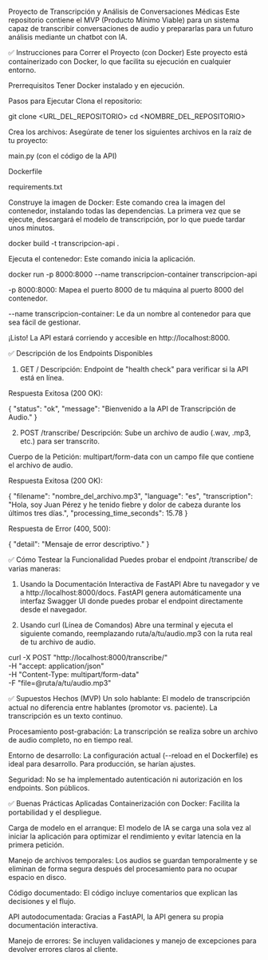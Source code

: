 Proyecto de Transcripción y Análisis de Conversaciones Médicas
Este repositorio contiene el MVP (Producto Mínimo Viable) para un sistema capaz de transcribir conversaciones de audio y prepararlas para un futuro análisis mediante un chatbot con IA.

✅ Instrucciones para Correr el Proyecto (con Docker)
Este proyecto está containerizado con Docker, lo que facilita su ejecución en cualquier entorno.

Prerrequisitos
Tener Docker instalado y en ejecución.

Pasos para Ejecutar
Clona el repositorio:

git clone <URL_DEL_REPOSITORIO>
cd <NOMBRE_DEL_REPOSITORIO>

Crea los archivos:
Asegúrate de tener los siguientes archivos en la raíz de tu proyecto:

main.py (con el código de la API)

Dockerfile

requirements.txt

Construye la imagen de Docker:
Este comando crea la imagen del contenedor, instalando todas las dependencias. La primera vez que se ejecute, descargará el modelo de transcripción, por lo que puede tardar unos minutos.

docker build -t transcripcion-api .

Ejecuta el contenedor:
Este comando inicia la aplicación.

docker run -p 8000:8000 --name transcripcion-container transcripcion-api

-p 8000:8000: Mapea el puerto 8000 de tu máquina al puerto 8000 del contenedor.

--name transcripcion-container: Le da un nombre al contenedor para que sea fácil de gestionar.

¡Listo! La API estará corriendo y accesible en http://localhost:8000.

✅ Descripción de los Endpoints Disponibles
1. GET /
Descripción: Endpoint de "health check" para verificar si la API está en línea.

Respuesta Exitosa (200 OK):

{
  "status": "ok",
  "message": "Bienvenido a la API de Transcripción de Audio."
}

2. POST /transcribe/
Descripción: Sube un archivo de audio (.wav, .mp3, etc.) para ser transcrito.

Cuerpo de la Petición: multipart/form-data con un campo file que contiene el archivo de audio.

Respuesta Exitosa (200 OK):

{
  "filename": "nombre_del_archivo.mp3",
  "language": "es",
  "transcription": "Hola, soy Juan Pérez y he tenido fiebre y dolor de cabeza durante los últimos tres días.",
  "processing_time_seconds": 15.78
}

Respuesta de Error (400, 500):

{
  "detail": "Mensaje de error descriptivo."
}

✅ Cómo Testear la Funcionalidad
Puedes probar el endpoint /transcribe/ de varias maneras:

1. Usando la Documentación Interactiva de FastAPI
Abre tu navegador y ve a http://localhost:8000/docs. FastAPI genera automáticamente una interfaz Swagger UI donde puedes probar el endpoint directamente desde el navegador.

2. Usando curl (Línea de Comandos)
Abre una terminal y ejecuta el siguiente comando, reemplazando ruta/a/tu/audio.mp3 con la ruta real de tu archivo de audio.

curl -X POST "http://localhost:8000/transcribe/" \
     -H "accept: application/json" \
     -H "Content-Type: multipart/form-data" \
     -F "file=@ruta/a/tu/audio.mp3"

✅ Supuestos Hechos (MVP)
Un solo hablante: El modelo de transcripción actual no diferencia entre hablantes (promotor vs. paciente). La transcripción es un texto continuo.

Procesamiento post-grabación: La transcripción se realiza sobre un archivo de audio completo, no en tiempo real.

Entorno de desarrollo: La configuración actual (--reload en el Dockerfile) es ideal para desarrollo. Para producción, se harían ajustes.

Seguridad: No se ha implementado autenticación ni autorización en los endpoints. Son públicos.

✅ Buenas Prácticas Aplicadas
Containerización con Docker: Facilita la portabilidad y el despliegue.

Carga de modelo en el arranque: El modelo de IA se carga una sola vez al iniciar la aplicación para optimizar el rendimiento y evitar latencia en la primera petición.

Manejo de archivos temporales: Los audios se guardan temporalmente y se eliminan de forma segura después del procesamiento para no ocupar espacio en disco.

Código documentado: El código incluye comentarios que explican las decisiones y el flujo.

API autodocumentada: Gracias a FastAPI, la API genera su propia documentación interactiva.

Manejo de errores: Se incluyen validaciones y manejo de excepciones para devolver errores claros al cliente.